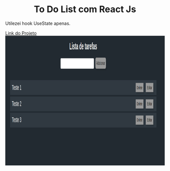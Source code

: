 <h1 align="center">To Do List com React Js</h1>
<p>Utilezei hook UseState apenas.</p>
<a href="">Link do Projeto</a>
<div align="center">
<img src="picture.png" width="1221" height = "410"  >
</div>